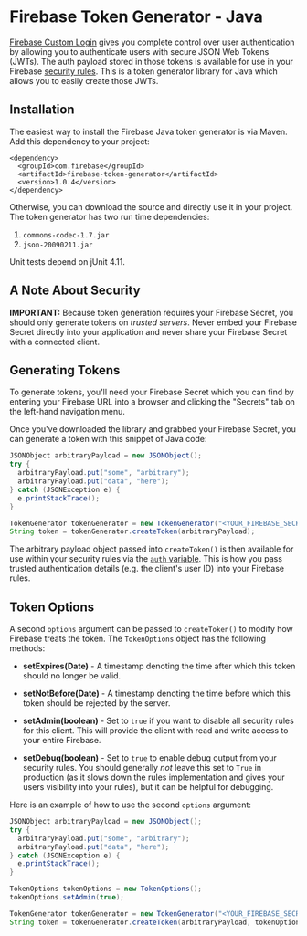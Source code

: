 # Firebase Token Generator - Java

[Firebase Custom Login](https://www.firebase.com/docs/web/guide/simple-login/custom.html)
gives you complete control over user authentication by allowing you to authenticate users
with secure JSON Web Tokens (JWTs). The auth payload stored in those tokens is available
for use in your Firebase [security rules](https://www.firebase.com/docs/security/api/rule/).
This is a token generator library for Java which allows you to easily create those JWTs.


## Installation

The easiest way to install the Firebase Java token generator is via Maven. Add this dependency
to your project:

```
<dependency>
  <groupId>com.firebase</groupId>
  <artifactId>firebase-token-generator</artifactId>
  <version>1.0.4</version>
</dependency>
```

Otherwise, you can download the source and directly use it in your project. The
token generator has two run time dependencies:

1. `commons-codec-1.7.jar`
2. `json-20090211.jar`

Unit tests depend on jUnit 4.11.


## A Note About Security

**IMPORTANT:** Because token generation requires your Firebase Secret, you should only generate
tokens on *trusted servers*. Never embed your Firebase Secret directly into your application and
never share your Firebase Secret with a connected client.


## Generating Tokens

To generate tokens, you'll need your Firebase Secret which you can find by entering your Firebase
URL into a browser and clicking the "Secrets" tab on the left-hand navigation menu.

Once you've downloaded the library and grabbed your Firebase Secret, you can
generate a token with this snippet of Java code:

```java
JSONObject arbitraryPayload = new JSONObject();
try {
  arbitraryPayload.put("some", "arbitrary");
  arbitraryPayload.put("data", "here");
} catch (JSONException e) {
  e.printStackTrace();
}

TokenGenerator tokenGenerator = new TokenGenerator("<YOUR_FIREBASE_SECRET>");
String token = tokenGenerator.createToken(arbitraryPayload);
```

The arbitrary payload object passed into `createToken()` is then available for use within your
security rules via the [`auth` variable](https://www.firebase.com/docs/security/api/rule/auth.html).
This is how you pass trusted authentication details (e.g. the client's user ID) into your
Firebase rules.


## Token Options

A second `options` argument can be passed to `createToken()` to modify how Firebase treats the
token. The `TokenOptions` object has the following methods:

* **setExpires(Date)** - A timestamp denoting the time
after which this token should no longer be valid.

* **setNotBefore(Date)** - A timestamp denoting the time
before which this token should be rejected by the server.

* **setAdmin(boolean)** - Set to `true` if you want to disable all
security rules for this client. This will
provide the client with read and write access to your entire Firebase.

* **setDebug(boolean)** - Set to `true` to enable debug output from your security rules. You should
generally *not* leave this set to `True` in production (as it slows down the rules implementation
and gives your users visibility into your rules), but it can be helpful for debugging.

Here is an example of how to use the second `options` argument:

```java
JSONObject arbitraryPayload = new JSONObject();
try {
  arbitraryPayload.put("some", "arbitrary");
  arbitraryPayload.put("data", "here");
} catch (JSONException e) {
  e.printStackTrace();
}

TokenOptions tokenOptions = new TokenOptions();
tokenOptions.setAdmin(true);

TokenGenerator tokenGenerator = new TokenGenerator("<YOUR_FIREBASE_SECRET>");
String token = tokenGenerator.createToken(arbitraryPayload, tokenOptions);
```
